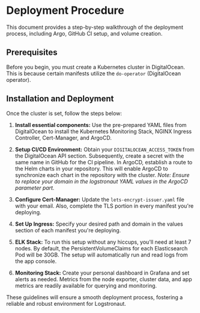 # Deployment Procedure

This document provides a step-by-step walkthrough of the deployment process, including Argo, GitHub CI setup, and volume creation. 

## Prerequisites

Before you begin, you must create a Kubernetes cluster in DigitalOcean. This is because certain manifests utilize the `do-operator` (DigitalOcean operator). 

## Installation and Deployment

Once the cluster is set, follow the steps below:

1. **Install essential components:** Use the pre-prepared YAML files from DigitalOcean to install the Kubernetes Monitoring Stack, NGINX Ingress Controller, Cert-Manager, and ArgoCD.

2. **Setup CI/CD Environment:** Obtain your `DIGITALOCEAN_ACCESS_TOKEN` from the DigitalOcean API section. Subsequently, create a secret with the same name in GitHub for the CI pipeline. In ArgoCD, establish a route to the Helm charts in your repository. This will enable ArgoCD to synchronize each chart in the repository with the cluster. *Note: Ensure to replace your domain in the logstronaut YAML values in the ArgoCD parameter part.*

3. **Configure Cert-Manager:** Update the `lets-encrypt-issuer.yaml` file with your email. Also, complete the TLS portion in every manifest you're deploying.

4. **Set Up Ingress:** Specify your desired path and domain in the values section of each manifest you're deploying.

5. **ELK Stack:** To run this setup without any hiccups, you'll need at least 7 nodes. By default, the PersistentVolumeClaims for each Elasticsearch Pod will be 30GB. The setup will automatically run and read logs from the app console.

6. **Monitoring Stack:** Create your personal dashboard in Grafana and set alerts as needed. Metrics from the node exporter, cluster data, and app metrics are readily available for querying and monitoring.

These guidelines will ensure a smooth deployment process, fostering a reliable and robust environment for Logstronaut.
